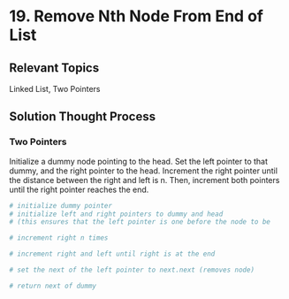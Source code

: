 # 19. Remove Nth Node From End of List

## Relevant Topics

Linked List, Two Pointers

## Solution Thought Process

### Two Pointers

Initialize a dummy node pointing to the head. Set the left pointer to that dummy, and the right pointer to the head. Increment the right pointer until the distance between the right and left is n. Then, increment both pointers until the right pointer reaches the end.

```python
# initialize dummy pointer
# initialize left and right pointers to dummy and head
# (this ensures that the left pointer is one before the node to be      removed, and handles the edge case where there is one node in the list, since it ensures the existence of .next)

# increment right n times

# increment right and left until right is at the end

# set the next of the left pointer to next.next (removes node)

# return next of dummy
```